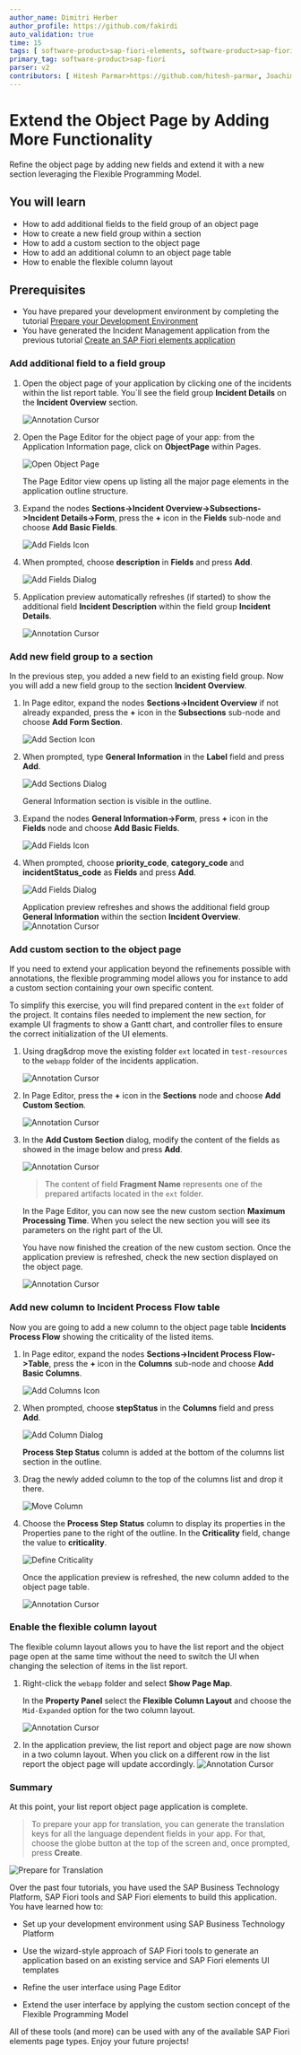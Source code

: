 ```yaml
---
author_name: Dimitri Herber
author_profile: https://github.com/fakirdi
auto_validation: true
time: 15
tags: [ software-product>sap-fiori-elements, software-product>sap-fiori-tools, tutorial>beginner, software-product>sap-fiori, software-product>sap-business-application-studio, software-product-function>sap-cloud-application-programming-model, software-product>sap-business-technology-platform]
primary_tag: software-product>sap-fiori
parser: v2
contributors: [ Hitesh Parmar>https://github.com/hitesh-parmar, Joachim Fiess>https://github.com/jo-fiess ]
---
```


# Extend the Object Page by Adding More Functionality
<!-- description --> Refine the object page by adding new fields and extend it with a new section leveraging the Flexible Programming Model. 

## You will learn
  - How to add additional fields to the field group of an object page
  - How to create a new field group within a section
  - How to add a custom section to the object page
  - How to add an additional column to an object page table
  - How to enable the flexible column layout

## Prerequisites
- You have prepared your development environment by completing the tutorial [Prepare your Development Environment](fiori-tools-cap-prepare-dev-env)
- You have generated the Incident Management application from the previous tutorial [Create an SAP Fiori elements application](fiori-tools-cap-create-application)


### Add additional field to a field group

1. Open the object page of your application by clicking one of the incidents within the list report table. You´ll see the field group **Incident Details** on the **Incident Overview** section.

    ![Annotation Cursor](t4-annotation-section-field-1.PNG)

2. Open the Page Editor for the object page of your app: from the Application Information page, click on **ObjectPage** within Pages.

   ![Open Object Page](t4-open-object-page-app-info.png)

    The Page Editor view opens up listing all the major page elements in the application outline structure.

3. Expand the nodes **Sections->Incident Overview->Subsections->Incident Details->Form**, press the **+** icon in the **Fields** sub-node and choose **Add Basic Fields**.
    
    ![Add Fields Icon](t4-add-section-fields.png)


4. When prompted, choose **description** in **Fields** and press **Add**. 

    ![Add Fields Dialog](t4-add-fields-dialog.png)
    
5. Application preview automatically refreshes (if started) to show the additional field **Incident Description** within the field group **Incident Details**.

    ![Annotation Cursor](t4-annotation-section-field-2.PNG)


### Add new field group to a section

In the previous step, you added a new field to an existing field group. Now you will add a new field group to the section **Incident Overview**. 

1. In Page editor, expand the nodes **Sections->Incident Overview** if not already expanded, press the **+** icon in the **Subsections** sub-node and choose **Add Form Section**. 

    ![Add Section Icon](t4-add-section.png)

2. When prompted, type **General Information** in the **Label** field and press **Add**. 

    ![Add Sections Dialog](t4-add-section-dialog.png)

    General Information section is visible in the outline.

3. Expand the nodes **General Information->Form**, press **+** icon in the **Fields** node and choose **Add Basic Fields**. 

   ![Add Fields Icon](t4-add-section-fields-icon.png)

4. When prompted, choose **priority_code**, **category_code** and **incidentStatus_code** as **Fields** and press **Add**.

    ![Add Fields Dialog](t4-add-section-fields-dialog.png)

    Application preview refreshes and shows the additional field group **General Information** within the section **Incident Overview**.
    ![Annotation Cursor](t4-annotation-section-field-group.PNG)

### Add custom section to the object page

If you need to extend your application beyond the refinements possible with annotations, the flexible programming model allows you for instance to add a custom section containing your own specific content.

To simplify this exercise, you will find prepared content in the `ext` folder of the project. It contains files needed to implement the new section, for example UI fragments to show a Gantt chart, and controller files to ensure the correct initialization of the UI elements.

1. Using drag&drop move the existing folder `ext` located in `test-resources` to the `webapp` folder of the incidents application.

    ![Annotation Cursor](t4-annotation-custom-section-ext-4.png)

2. In Page Editor, press the **+** icon in the **Sections** node and choose **Add Custom Section**.

    ![Annotation Cursor](t4-annotation-custom-section-page-editor-add-section.PNG)

3. In the **Add Custom Section** dialog, modify the content of the fields as showed in the image below and press **Add**.

    ![Annotation Cursor](t4-annotation-custom-section-add-section-dialog.PNG)

    >The content of field **Fragment Name** represents one of the prepared artifacts located in the `ext` folder.

    In the Page Editor, you can now see the new custom section **Maximum Processing Time**. When you select the new section you will see its parameters on the right part of the UI. 

    You have now finished the creation of the new custom section. Once the application preview is refreshed, check the new section displayed on the object page.
    
    ![Annotation Cursor](t4-annotation-custom-section-on-object-page.PNG)

### Add new column to Incident Process Flow table

Now you are going to add a new column to the object page table **Incidents Process Flow** showing the criticality of the listed items.

1. In Page editor, expand the nodes **Sections->Incident Process Flow->Table**, press the **+** icon in the **Columns** sub-node and choose **Add Basic Columns**. 

    ![Add Columns Icon](t4-add-column-icon.png)

2. When prompted, choose **stepStatus** in the **Columns** field and press **Add**. 

    ![Add Column Dialog](t4-add-column-dialog.png)

    **Process Step Status** column is added at the bottom of the columns list section in the outline.

3. Drag the newly added column to the top of the columns list and drop it there.

    ![Move Column](t4-move-column.png)

4. Choose the **Process Step Status** column to display its properties in the Properties pane to the right of the outline. In the **Criticality** field, change the value to **criticality**.

    ![Define Criticality](t4-add-column-criticality.png)
   
    Once the application preview is refreshed, the new column added to the object page table.
 
    ![Annotation Cursor](t4-annotation-LSP-table-column.PNG)

### Enable the flexible column layout

The flexible column layout allows you to have the list report and the object page open at the same time without the need to switch the UI when changing the selection of items in the list report.

1. Right-click the `webapp` folder and select **Show Page Map**.

    In the **Property Panel** select the **Flexible Column Layout** and choose the `Mid-Expanded` option for the two column layout.
    
    ![Annotation Cursor](t4-flexible-column-layout-global-page-settings.PNG)

2. In the application preview, the list report and object page are now shown in a two column layout.
    When you click on a different row in the list report the object page will update accordingly.
    ![Annotation Cursor](t4-flexible-column-layout-final.PNG)

### Summary

At this point, your list report object page application is complete. 

> To prepare your app for translation, you can generate the translation keys for all the language dependent fields in your app. For that, choose the globe button at the top of the screen  and, once prompted, press **Create**. 

![Prepare for Translation](t4-i18n.png)

Over the past four tutorials, you have used the SAP Business Technology Platform, SAP Fiori tools and SAP Fiori elements to build this application. You have learned how to:

- Set up your development environment using SAP Business Technology Platform

- Use the wizard-style approach of SAP Fiori tools to generate an application based on an existing service and SAP Fiori elements UI templates

- Refine the user interface using Page Editor

- Extend the user interface by applying the custom section concept of the Flexible Programming Model

All of these tools (and more) can be used with any of the available SAP Fiori elements page types. Enjoy your future projects!


